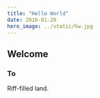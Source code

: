 ```yaml
---
title: "Hello World"
date: 2016-01-20
hero_image: ../static/hw.jpg
---
```

## Welcome
### To
Riff-filled land.
